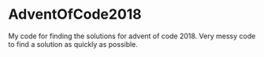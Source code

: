 # AdventOfCode2018
My code for finding the solutions for advent of code 2018. Very messy code to find a solution as quickly as possible.
